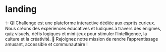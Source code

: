 # landing
✨ QI Challenge est une plateforme interactive dédiée aux esprits curieux. Nous créons des expériences éducatives et ludiques à travers des énigmes, quiz visuels, défis logiques et mini-jeux pour stimuler l’intelligence, la culture et la créativité. 🚀 Rejoignez notre mission de rendre l’apprentissage amusant, accessible et communautaire !
